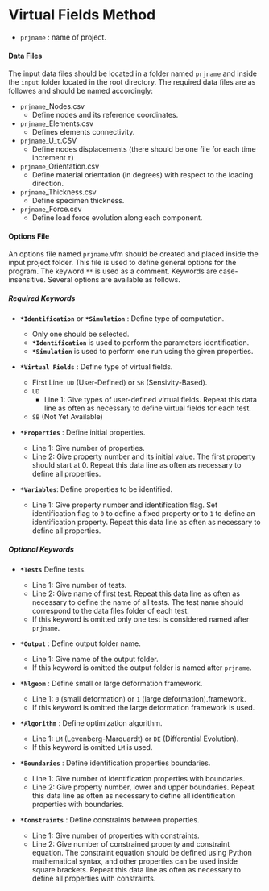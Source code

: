 # Virtual Fields Method

- `prjname` : name of project.

#### Data Files

The input data files should be located in a folder named `prjname` and inside the `input` folder located in the root directory. The required data files are as followes and should be named accordingly:
- `prjname`_Nodes.csv
    - Define nodes and its reference coordinates.
- `prjname`_Elements.csv
    - Defines elements connectivity.
- `prjname`\_U_`t`.CSV
    - Define nodes displacements (there should be one file for each time increment `t`)
- `prjname`_Orientation.csv
    - Define material orientation (in degrees) with respect to the loading direction.
- `prjname`_Thickness.csv
    - Define specimen thickness.
- `prjname`_Force.csv
    - Define load force evolution along each component.

#### Options File

An options file named `prjname`.vfm should be created and placed inside the input project folder. This file is used to define general options for the program. The keyword `**` is used as a comment. Keywords are case-insensitive. Several options are available as follows.

##### Required Keywords

- **`*Identification`** or **`*Simulation`** : Define type of computation.
  - Only one should be selected. 
  - **`*Identification`** is used to perform the parameters identification.
  - **`*Simulation`** is used to perform one run using the given properties.

- **`*Virtual Fields`** : Define type of virtual fields.
  - First Line: `UD` (User-Defined) or `SB` (Sensivity-Based).
  - `UD`
    - Line 1: Give types of user-defined virtual fields. Repeat this data line as often as necessary to define virtual fields for each test.
  - `SB` (Not Yet Available)

- **`*Properties`** : Define initial properties.
  - Line 1: Give number of properties.
  - Line 2: Give property number and its initial value. The first property should start at 0. Repeat this data line as often as necessary to define all properties.

- **`*Variables`**: Define properties to be identified. 
  - Line 1: Give property number and identification flag. Set identification flag to `0` to define a fixed property or to `1` to define an identification property. Repeat this data line as often as necessary to define all properties.

##### Optional Keywords

- **`*Tests`** Define tests.
  - Line 1: Give number of tests.
  - Line 2: Give name of first test. Repeat this data line as often as necessary to define the name of all tests. The test name should correspond to the data files folder of each test.
  - If this keyword is omitted only one test is considered named after `prjname`.

- **`*Output`** : Define output folder name.
  - Line 1: Give name of the output folder.
  - If this keyword is omitted the output folder is named after `prjname`.
 
- **`*Nlgeom`** : Define small or large deformation framework.
  - Line 1: `0` (small deformation) or `1` (large deformation).framework. 
  - If this keyword is omitted the large deformation framework is used.

- **`*Algorithm`** : Define optimization algorithm.
  - Line 1: `LM` (Levenberg-Marquardt) or `DE` (Differential Evolution).
  - If this keyword is omitted `LM` is used.

- **`*Boundaries`** : Define identification properties boundaries.
  - Line 1: Give number of identification properties with boundaries.
  - Line 2: Give property number, lower and upper boundaries. Repeat this data line as often as necessary to define all identification properties with boundaries.

- **`*Constraints`** : Define constraints between properties.
  - Line 1: Give number of properties with constraints.
  - Line 2: Give number of constrained property and constraint equation. The constraint equation should be defined using Python mathematical syntax, and other properties can be used inside square brackets. Repeat this data line as often as necessary to define all properties with constraints.
